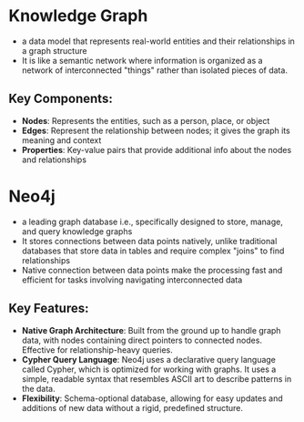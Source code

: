 # Knowledge Graph

- a data model that represents real-world entities and their relationships in a graph structure
- It is like a semantic network where information is organized as a network of interconnected "things" rather than isolated pieces of data.

## Key Components:
- **Nodes**: Represents the entities, such as a person, place, or object
- **Edges**: Represent the relationship between nodes; it gives the graph its meaning and context
- **Properties**: Key-value pairs that provide additional info about the nodes and relationships

# Neo4j

- a leading graph database i.e., specifically designed to store, manage, and query knowledge graphs
- It stores connections between data points natively, unlike traditional databases that store data in tables and require complex "joins" to find relationships
- Native connection between data points make the processing fast and efficient for tasks involving navigating interconnected data

## Key Features:
- **Native Graph Architecture**: Built from the ground up to handle graph data, with nodes containing direct pointers to connected nodes. Effective for relationship-heavy queries.
- **Cypher Query Language**: Neo4j uses a declarative query language called Cypher, which is optimized for working with graphs. It uses a simple, readable syntax that resembles ASCII art to describe patterns in the data.
- **Flexibility**: Schema-optional database, allowing for easy updates and additions of new data without a rigid, predefined structure.